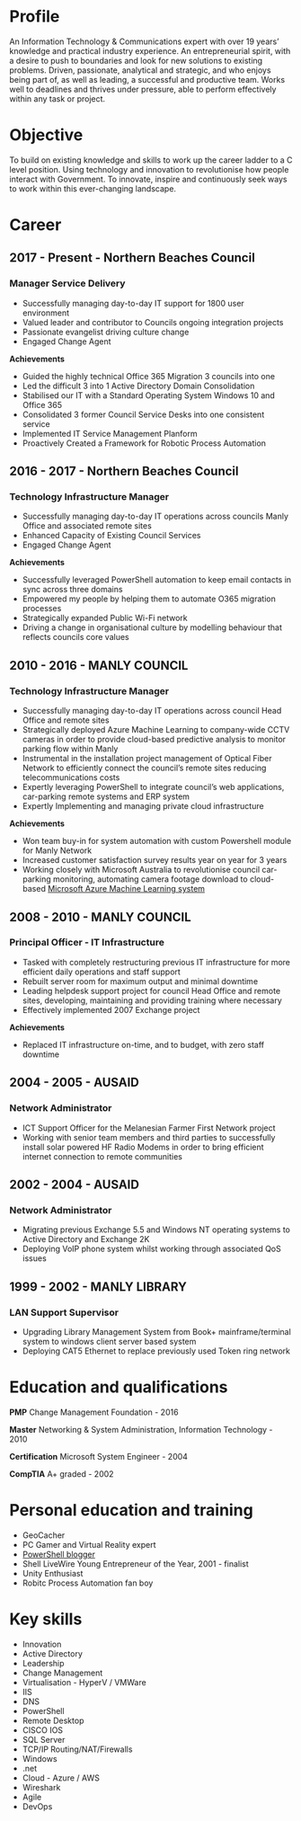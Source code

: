 # Profile
An Information Technology & Communications expert with over 19 years’ knowledge and practical industry experience.  An entrepreneurial spirit, with a desire to push to boundaries and look for new solutions to existing problems.  Driven, passionate, analytical and strategic, and who enjoys being part of, as well as leading, a successful and productive team.  Works well to deadlines and thrives under pressure, able to perform effectively within any task or project. 

# Objective

To build on existing knowledge and skills to work up the career ladder to a C level position. Using technology and innovation to revolutionise how people interact with Government. To innovate, inspire and continuously seek ways to work within this ever-changing landscape.

# Career
## 2017 - Present - Northern Beaches Council
### Manager Service Delivery
- Successfully managing day-to-day IT support for 1800 user environment
- Valued leader and contributor to Councils ongoing integration projects
- Passionate evangelist driving culture change 
- Engaged Change Agent

**Achievements**
- Guided the highly technical Office 365 Migration 3 councils into one
- Led the difficult 3 into 1 Active Directory Domain Consolidation
- Stabilised our IT with a Standard Operating System Windows 10 and Office 365
- Consolidated 3 former Council Service Desks into one consistent service
- Implemented IT Service Management Planform
- Proactively Created a Framework for Robotic Process Automation

## 2016 - 2017 - Northern Beaches Council
### Technology Infrastructure Manager
- Successfully managing day-to-day IT operations across councils Manly Office and associated remote sites
- Enhanced Capacity of Existing Council Services
- Engaged Change Agent


**Achievements**
- Successfully leveraged PowerShell automation to keep email contacts in sync across three domains
- Empowered my people by helping them to automate O365 migration processes
- Strategically expanded Public Wi-Fi network 
- Driving a change in organisational culture by modelling behaviour that reflects councils core values

## 2010 - 2016 - MANLY COUNCIL
### Technology Infrastructure Manager
- Successfully managing day-to-day IT operations across council Head Office and remote sites 
- Strategically deployed Azure Machine Learning to company-wide CCTV cameras in order to provide cloud-based predictive analysis to monitor parking flow within Manly
- Instrumental in the installation project management of Optical Fiber Network to efficiently connect the council’s remote sites reducing telecommunications costs 
- Expertly leveraging PowerShell to integrate council’s web applications, car-parking remote systems and ERP system 
- Expertly Implementing and managing private cloud infrastructure 


**Achievements**
- Won team buy-in for system automation with custom Powershell module for Manly Network
- Increased customer satisfaction survey results year on year for 3 years
- Working closely with Microsoft Australia to revolutionise council car-parking monitoring, automating camera footage download to cloud-based [Microsoft Azure Machine Learning system](https://www.governmentnews.com.au/sydney-council-uses-machine-learning-to-crack-down-on-parking-pests/)


##  2008 - 2010 - MANLY COUNCIL
### Principal Officer - IT Infrastructure 
- Tasked with completely restructuring previous IT infrastructure for more efficient daily operations and staff support 
- Rebuilt server room for maximum output and minimal downtime 
- Leading helpdesk support project for council Head Office and remote sites, developing, maintaining and providing training where necessary 
- Effectively implemented 2007 Exchange project 


**Achievements**
- Replaced IT infrastructure on-time, and to budget, with zero staff downtime 

##  2004 - 2005 - AUSAID
### Network Administrator
- ICT Support Officer for the Melanesian Farmer First Network project 
- Working with senior team members and third parties to successfully install solar powered HF Radio Modems in order to bring efficient internet connection to remote communities

##  2002 - 2004 - AUSAID
### Network Administrator
- Migrating previous Exchange 5.5 and Windows NT operating systems to Active Directory and Exchange 2K
- Deploying VoIP phone system whilst working through associated QoS issues


##  1999 - 2002 - MANLY LIBRARY
### LAN Support Supervisor 
- Upgrading Library Management System from Book+ mainframe/terminal system to windows client server based system
- Deploying CAT5 Ethernet to replace previously used Token ring network

# Education and qualifications
**PMP**	Change Management Foundation - 2016

**Master**	Networking & System Administration, Information Technology - 2010 

**Certification** 	Microsoft System Engineer - 2004

**CompTIA**	A+ graded - 2002 

# Personal education and training 
- GeoCacher
- PC Gamer and Virtual Reality expert 
- [PowerShell blogger](http://occasionalutility.blogspot.com.au)
- Shell LiveWire Young Entrepreneur of the Year, 2001 - finalist 
- Unity Enthusiast
- Robitc Process Automation fan boy

# Key skills
- Innovation
- Active Directory 	
- Leadership 
- Change Management
- Virtualisation - HyperV / VMWare	
- IIS 
- DNS 	
- PowerShell 
- Remote Desktop	
- CISCO IOS 
- SQL Server 	
- TCP/IP Routing/NAT/Firewalls 
- Windows 
- .net
- Cloud - Azure / AWS	
- Wireshark 
- Agile
- DevOps


